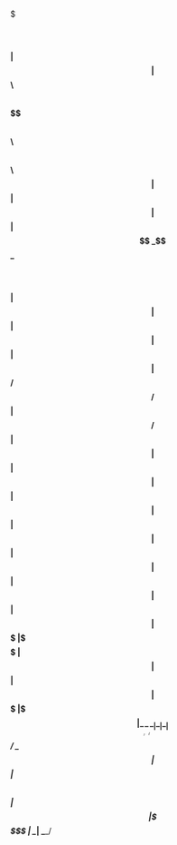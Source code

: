 $$$$$$$\                                              
$$  __$$\                                             
$$ |  $$ |$$\   $$\ $$$$$$\$$$$\   $$$$$$\  $$\   $$\ 
$$ |  $$ |$$ |  $$ |$$  _$$  _$$\ $$  __$$\ $$ |  $$ |
$$ |  $$ |$$ |  $$ |$$ / $$ / $$ |$$ /  $$ |$$ |  $$ |
$$ |  $$ |$$ |  $$ |$$ | $$ | $$ |$$ |  $$ |$$ |  $$ |
$$$$$$$  |\$$$$$$  |$$ | $$ | $$ |$$$$$$$  |\$$$$$$$ |
\_______/  \______/ \__| \__| \__|$$  ____/  \____$$ |
                                  $$ |      $$\   $$ |
                                  $$ |      \$$$$$$  |
                                  \__|       \______/ 

         